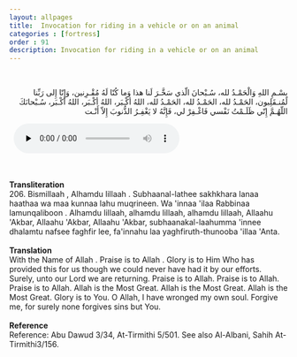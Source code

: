 ```yaml
---
layout: allpages
title:  Invocation for riding in a vehicle or on an animal
categories : [fortress]
order : 91
description: Invocation for riding in a vehicle or on an animal
---
```

&nbsp;
<div class="arabictext" dir="RTL">

بِسْـمِ اللهِ وَالْحَمْـدُ لله، سُـبْحانَ الّذي سَخَّـرَ لَنا هذا وَما كُنّا لَهُ مُقْـرِنين، وَإِنّا إِلى رَبِّنا لَمُنـقَلِبون، الحَمْـدُ لله، الحَمْـدُ لله، الحَمْـدُ لله، اللهُ أكْـبَر، اللهُ أكْـبَر، اللهُ أكْـبَر، سُـبْحانَكَ اللّهُـمَّ إِنّي ظَلَـمْتُ نَفْسي فَاغْـفِرْ لي، فَإِنَّهُ لا يَغْفِـرُ الذُّنوبَ إِلاّ أَنْـت

</div>
&nbsp;


<audio controls  preload="none">
  <source src="{{ site.baseurl }}/audio/fortress/206.mp3" type="audio/mpeg">
Your browser does not support the audio element.
</audio>

&nbsp;
<div class="duaextra" tabindex="0">
<div><strong>Transliteration</strong></div>
<div class="extra">206. Bismillaah , Alhamdu lillaah . Subhaanal-lathee sakhkhara lanaa haathaa wa maa kunnaa lahu muqrineen. Wa 'innaa 'ilaa Rabbinaa lamunqaliboon . Alhamdu lillaah, alhamdu lillaah, alhamdu lillaah, Allaahu 'Akbar, Allaahu 'Akbar, Allaahu 'Akbar, subhaanakal-laahumma 'innee dhalamtu nafsee faghfir lee, fa'innahu laa yaghfiruth-thunooba 'illaa 'Anta.</div>
</div>
&nbsp;
<div class="duaextra" tabindex="0">
<div><strong>Translation</strong></div>
<div class="extra">With the Name of Allah . Praise is to Allah . Glory is to Him Who has provided this for us though we could never have had it by our efforts. Surely, unto our Lord we are returning. Praise is to Allah. Praise is to Allah. Praise is to Allah. Allah is the Most Great. Allah is the Most Great. Allah is the Most Great. Glory is to You. O Allah, I have wronged my own soul. Forgive me, for surely none forgives sins but You.</div>
</div>
&nbsp;
<div class="duaextra" tabindex="0">
<div><strong>Reference</strong></div>
<div class="extra">Reference: Abu Dawud 3/34, At-Tirmithi 5/501. See also Al-Albani, Sahih At-Tirmithi3/156.</div>
</div>
